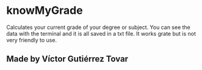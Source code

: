 # knowMyGrade
Calculates your current grade of your degree or subject.
You can see the data with the terminal and it is all saved in a txt file.
It works grate but is not very friendly to use.
## Made by Víctor Gutiérrez Tovar

